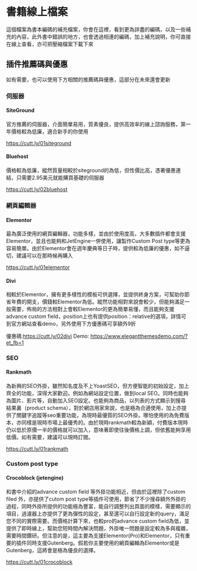 # 書籍線上檔案
這個檔案為書本編碼的補充檔案，你會在這裡，看到更為詳盡的編碼，以及一些補充的內容，此外書中錯誤的地方，也會透過相連的編碼，加上補充說明，你可直接在線上查看，亦可把壓縮檔案下載下來

## 插件推薦碼與優惠
如有需要，也可以使用下方相關的推薦碼與優惠，這部分在未來還會更新


### 伺服器

#### SiteGround
官方推薦的伺服器，介面簡單易用，質素優良，提供高效率的線上諮詢服務，第一年價格較為低廉，適合新手的你使用

https://cutt.ly/01siteground

#### Bluehost
價格較為低廉，縱然質量相較於siteground的為低，但性價比高，憑著優惠連結，只需要2.95美元就能購買基礎的伺服器

https://cutt.ly/02bluehost


### 網頁編輯器

#### Elementor
最為廣泛使用的網頁編輯器，功能多樣，並由於使用度高，大多數插件都會支援Elementor，並且也能夠和JetEngine一併使用，讓製作Custom Post type等更為容易簡單。由於Elementor會在週年慶典等日子時，提供較為低廉的優惠，如不逼切，建議可以在那時候再購入

https://cutt.ly/01elementor

#### Divi
相較於Elementor，擁有更多樣性的模板可供選擇，並提供終身方案，可幫助你節省年費的開支，價錢較Elementor為低。縱然功能相對來說會較少，但能夠滿足一般需要，佈局的方法相對上會較Elementor的更為簡單易懂，而且能夠支援advance custom field，position上也有提供position：relative的選項，詳情可到官方網站查看demo，另外使用下方優惠碼可享額外9折

優惠碼:https://cutt.ly/02divi
Demo: https://www.elegantthemesdemo.com/?et_fb=1


### SEO

#### Rankmath
為新興的SEO外掛，雖然知名度及不上YoastSEO，但方便智能的初始設定，加上齊全的功能，深得大家歡迎。例如為網站設定位置，做到local SEO。同時也能夠為圖片、影片等，自動加入SEO設定。也能夠為商品，以列表的方式顯示到搜尋結果裏（product schema），對於網店用家來說，也是極為合適使用，加上亦提供了關鍵字追蹤等seo重要功能，為現時最優質的SEO外掛。哪怕使用的為免費版本，亦同樣是現時市場上最優秀的。由於現時rankmath較為新穎，付費版本現時仍以低於原價一半的價格就可以加入，意味著即使往後價格上調，但依舊能夠享用低價。如有需要，建議可以現時訂閱。

https://cutt.ly/01rankmath



### Custom post type

#### Crocoblock (jetengine)
和書中介紹的advance custom field 等外掛功能相近，但由於這裡除了custom filed 外，亦提供了cutom post type等插件可使用，節省了不少搜尋額外外掛的過程，同時外掛所提供的功能極為豐富，能自行調整列出頁面的模樣，需要顯示的項目，過濾器上亦提供了更為彈性的設定，甚至還可以自行設定新的query，滿足您不同的實際需要。而價格計算下來，也較pro的advance custom field為低，並提供了即時線上，幫助您短時間內解決問題，外掛唯一問題是設定較為多與複雜，需要時間鑽研。但注意的是，這主要為支援Elementor(Pro)和Elementor，只有重要的插件同時支援Gutenberg。假若你主要使用的網頁編輯為Elementor或是Gutenberg，這將會是極為優良的選擇。

https://cutt.ly/01crocoblock


